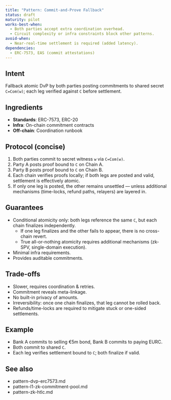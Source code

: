```yaml
---
title: "Pattern: Commit-and-Prove Fallback"
status: draft
maturity: pilot
works-best-when:
  - Both parties accept extra coordination overhead.
  - Circuit complexity or infra constraints block other patterns.
avoid-when:
  - Near-real-time settlement is required (added latency).
dependencies:
  - ERC-7573, EAS (commit attestations)
---
```


## Intent

Fallback atomic DvP by both parties posting commitments to shared secret `C=Com(w)`; each leg verified against `C` before settlement.

## Ingredients

- **Standards**: ERC-7573, ERC-20
- **Infra**: On-chain commitment contracts
- **Off-chain**: Coordination runbook

## Protocol (concise)

1. Both parties commit to secret witness `w` via `C=Com(w)`.
2. Party A posts proof bound to `C` on Chain A.
3. Party B posts proof bound to `C` on Chain B.
4. Each chain verifies proofs locally; if both legs are posted and valid, settlement is effectively atomic.
5. If only one leg is posted, the other remains unsettled — unless additional mechanisms (time-locks, refund paths, relayers) are layered in.

## Guarantees

- Conditional atomicity only: both legs reference the same `C`, but each chain finalizes independently.
  - If one leg finalizes and the other fails to appear, there is no cross-chain revert.
  - True all-or-nothing atomicity requires additional mechanisms (zk-SPV, single-domain execution).
- Minimal infra requirements.
- Provides auditable commitments.

## Trade-offs

- Slower, requires coordination & retries.
- Commitment reveals meta-linkage.
- No built-in privacy of amounts.
- Irreversibility: once one chain finalizes, that leg cannot be rolled back.
- Refunds/time-locks are required to mitigate stuck or one-sided settlements.

## Example

- Bank A commits to selling €5m bond, Bank B commits to paying EURC.
- Both commit to shared `C`.
- Each leg verifies settlement bound to `C`; both finalize if valid.

## See also

- pattern-dvp-erc7573.md
- pattern-l1-zk-commitment-pool.md
- pattern-zk-htlc.md
